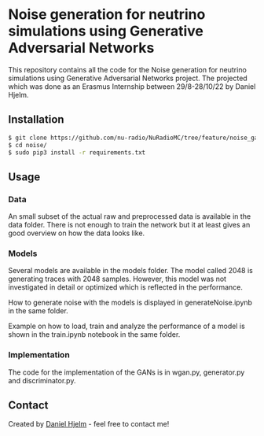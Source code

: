 # Noise generation for neutrino simulations using Generative Adversarial Networks 

This repository contains all the code for the Noise generation for neutrino simulations using Generative Adversarial Networks project. The projected which was done as an Erasmus Internship between 29/8-28/10/22 by Daniel Hjelm. 
<!-- Report available here: [report](https://github.com/nu-radio/NuRadioMC) -->


## Installation

```bash
$ git clone https://github.com/nu-radio/NuRadioMC/tree/feature/noise_gan/NuRadioReco/modules/io/noise
$ cd noise/
$ sudo pip3 install -r requirements.txt
```

## Usage

### Data

An small subset of the actual raw and preprocessed data is available in the data folder.
There is not enough to train the network but it at least gives an good overview on how
the data looks like.

### Models

Several models are available in the models folder. The model called 2048 is generating traces with 2048 samples. However, this model was not investigated in detail or optimized which is reflected in the performance.

How to generate noise with the models is displayed in generateNoise.ipynb in the same folder.

Example on how to load, train and analyze the performance of a model is shown in the train.ipynb notebook in the same folder.


### Implementation

The code for the implementation of the GANs is in wgan.py, generator.py and discriminator.py.

## Contact
Created by [Daniel Hjelm](mailto:dnl1@live.se) - feel free to contact me!



